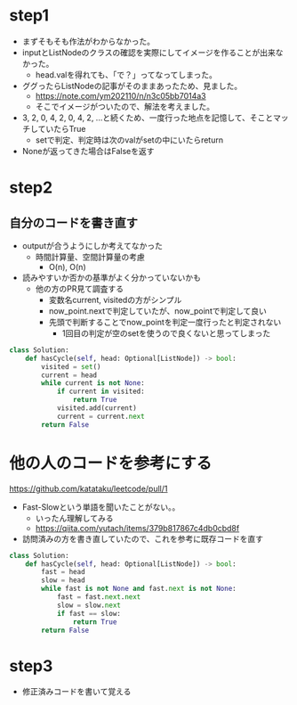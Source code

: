 # step1

- まずそもそも作法がわからなかった。
- inputとListNodeのクラスの確認を実際にしてイメージを作ることが出来なかった。
  - head.valを得れても、「で？」ってなってしまった。
- ググったらListNodeの記事がそのままあったため、見ました。
  - https://note.com/ym202110/n/n3c05bb7014a3
  - そこでイメージがついたので、解法を考えました。
- 3, 2, 0, 4, 2, 0, 4, 2, ...と続くため、一度行った地点を記憶して、そことマッチしていたらTrue
  - setで判定、判定時は次のvalがsetの中にいたらreturn
- Noneが返ってきた場合はFalseを返す

# step2
## 自分のコードを書き直す
- outputが合うようにしか考えてなかった
  - 時間計算量、空間計算量の考慮
    - O(n), O(n)
- 読みやすいか否かの基準がよく分かっていないかも
  - 他の方のPR見て調査する
    - 変数名current, visitedの方がシンプル
    - now_point.nextで判定していたが、now_pointで判定して良い
    - 先頭で判断することでnow_pointを判定一度行ったと判定されない
      - 1回目の判定が空のsetを使うので良くないと思ってしまった
  
```python
class Solution:
    def hasCycle(self, head: Optional[ListNode]) -> bool:
        visited = set()
        current = head
        while current is not None:
            if current in visited:
                return True
            visited.add(current)
            current = current.next
        return False
```
  
# 他の人のコードを参考にする
https://github.com/katataku/leetcode/pull/1

- Fast-Slowという単語を聞いたことがない。。
  - いったん理解してみる
  - https://qiita.com/yutach/items/379b817867c4db0cbd8f
- 訪問済みの方を書き直していたので、これを参考に既存コードを直す
```python
class Solution:
    def hasCycle(self, head: Optional[ListNode]) -> bool:
        fast = head
        slow = head
        while fast is not None and fast.next is not None:
            fast = fast.next.next
            slow = slow.next
            if fast == slow:
                return True
        return False
```

# step3

- 修正済みコードを書いて覚える
